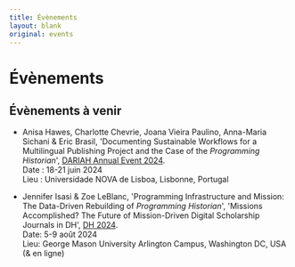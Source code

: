 ```yaml
---
title: Évènements
layout: blank
original: events
---
```


# Évènements

## Évènements à venir      

* Anisa Hawes, Charlotte Chevrie, Joana Vieira Paulino, Anna-Maria Sichani & Eric Brasil, 'Documenting Sustainable Workflows for a Multilingual Publishing Project and the Case of the _Programming Historian_', [DARIAH Annual Event 2024](https://annualevent.dariah.eu/).   
Date : 18-21 juin 2024   
Lieu : Universidade NOVA de Lisboa, Lisbonne, Portugal   

* Jennifer Isasi & Zoe LeBlanc, 'Programming Infrastructure and Mission: The Data-Driven Rebuilding of _Programming Historian_', 'Missions Accomplished? The Future of Mission-Driven Digital Scholarship Journals in DH', [DH 2024](https://dh2024.adho.org/).     
Date: 5-9 août 2024    
Lieu: George Mason University Arlington Campus, Washington DC, USA (& en ligne)     
